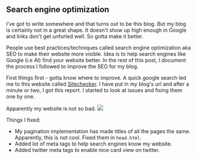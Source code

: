 
## Search engine optimization

I've got to write somewhere and that turns out to be this blog. But my blog is certainly not in a great shape. It doesn't show up high enough in Google and links don't get unfurled well. So gotta make it better.

People use best practices/techniques called search engine optimization aka SEO to make their website more visible. Idea is to help search engines like Google (i.e AI) find your website better. In the rest of this post, I document the process I followed to improve the SEO for my blog.

First things first - gotta know where to improve. A quick google search led me to this website called [Sitechecker](https://sitechecker.pro). I have put in my blog's url and after a minute or two, I got this report. I started to look at issues and fixing them one by one.

<span class="marginnote">
    Apparently my website is not so bad.
</span>
<img src='/assets/images/seo/sitechecker.png'>

Things I fixed:

* My pagination implementation has made titles of all the pages the same. Apparently, this is not cool. Fixed them in `head.html`.
* Added lot of meta tags to help search engines know my website.
* Added twitter meta tags to enable nice card view on twitter.